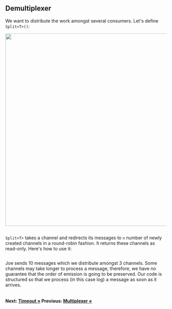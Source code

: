 ## Demultiplexer

We want to distribute the work amongst several consumers. Let's define `Split<T>()`:

<img src="https://deniskyashif.com/images/posts/2019-12-08-csharp-channels-part1/split-sketch.png" width="600" />

``` cs --region split --source-file ./src/Program.cs --project ./src/TryChannelsDemo.csproj --session run_demultiplexing
```

`Split<T>` takes a channel and redirects its messages to `n` number of newly created channels in a round-robin fashion. It returns these channels as read-only. Here's how to use it:


``` cs --region run_demultiplexing --source-file ./src/Program.cs --project ./src/TryChannelsDemo.csproj --session run_demultiplexing
```

Joe sends 10 messages which we distribute amongst 3 channels. Some channels may take longer to process a message, therefore, we have no guarantee that the order of emission is going to be preserved. Our code is structured so that we process (in this case log) a message as soon as it arrives.

``` cs --region generator --source-file ./src/Program.cs --project ./src/TryChannelsDemo.csproj --session run_demultiplexing
```

#### Next: [Timeout &raquo;](../Timeout.md) Previous: [Multiplexer &laquo;](../Multiplexer.md)
